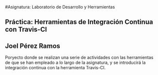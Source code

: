 #Asignatura: Laboratorio de Desarrollo y Herramientas
## Práctica: Herramientas de Integración Continua con Travis-CI
## Joel Pérez Ramos

Poryecto donde se realizan una serie de actividades con las herramientas de que se han empleado a lo largo de la asignatura, y se introducirá la integración continua con la herramienta Travis-CI.